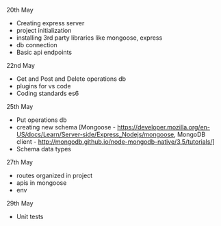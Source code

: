 20th May

-   Creating express server
-   project initialization
-   installing 3rd party libraries like mongoose, express
-   db connection
-   Basic api endpoints

22nd May

-   Get and Post and Delete operations db
-   plugins for vs code
-   Coding standards es6

25th May

-   Put operations db
-   creating new schema [Mongoose - https://developer.mozilla.org/en-US/docs/Learn/Server-side/Express_Nodejs/mongoose, MongoDB client - http://mongodb.github.io/node-mongodb-native/3.5/tutorials/]
-   Schema data types

27th May

-   routes organized in project
-   apis in mongoose
-   env

29th May

-   Unit tests
